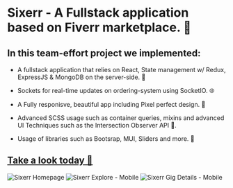 # Sixerr - A Fullstack application based on Fiverr marketplace. 🛒

## In this team-effort project we implemented: 
- A fullstack application that relies on React, State management w/ Redux, ExpressJS & MongoDB on the server-side. 🌟
  
- Sockets for real-time updates on ordering-system using SocketIO. 🌐
  
- A Fully responisve, beautiful app including Pixel perfect design. 📲
  
- Advanced SCSS usage such as container queries, mixins and advanced UI Techniques such as the Intersection Observer API 🤩.
  
- Usage of libraries such as Bootsrap, MUI, Sliders and more. 🧰
 
## [Take a look today 👀](https://sixerr.onrender.com)

![Sixerr Homepage](https://res.cloudinary.com/dgsfbxsed/image/upload/v1699778450/sixerr-img-1_ryuo3l.png)
![Sixerr Explore - Mobile](https://res.cloudinary.com/dgsfbxsed/image/upload/v1699778756/sixerr-img-5_fjmdkm.png)
![Sixerr Gig Details - Mobile](https://res.cloudinary.com/dgsfbxsed/image/upload/v1699778446/sixerr-img-3_p2obpt.png)

